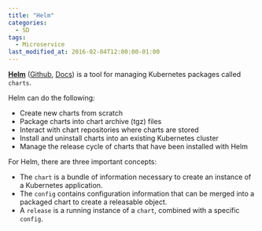 ```yaml
---
title: "Helm"
categories:
  - SD
tags:
  - Microservice
last_modified_at: 2016-02-04T12:00:00-01:00
---
```


**[Helm](https://helm.sh)** ([Github](https://github.com/helm/helm), [Docs](https://helm.sh/docs/)) is a tool for managing Kubernetes packages called `charts`.

Helm can do the following:

- Create new charts from scratch
- Package charts into chart archive (tgz) files
- Interact with chart repositories where charts are stored
- Install and uninstall charts into an existing Kubernetes cluster
- Manage the release cycle of charts that have been installed with Helm

For Helm, there are three important concepts:

- The `chart` is a bundle of information necessary to create an instance of a Kubernetes application.
- The `config` contains configuration information that can be merged into a packaged chart to create a releasable object.
- A `release` is a running instance of a `chart`, combined with a specific `config`.
